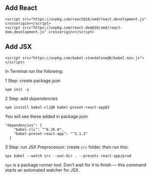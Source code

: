 ## Add React

```
<script src="https://unpkg.com/react@16/umd/react.development.js" crossorigin></script>
<script src="https://unpkg.com/react-dom@16/umd/react-dom.development.js" crossorigin></script>
```

## Add JSX

```
<script src="https://unpkg.com/babel-standalone@6/babel.min.js"></script>
```

In Terminal run the following:

1 Step: create package.json

```
npm init -y
```

2 Step: add _dependencies_

```
npm install babel-cli@6 babel-preset-react-app@3
```

You will see these added in package.json

```
"dependencies": {
    "babel-cli": "^6.26.0",
    "babel-preset-react-app": "^3.1.2"
  }
```

3 Step: run JSX Preprocessor: create `src` folder, then run this:

```
npx babel --watch src --out-dir . --presets react-app/prod
```

`npx` is a package runner tool. Don’t wait for it to finish — this command starts an automated watcher for JSX.
